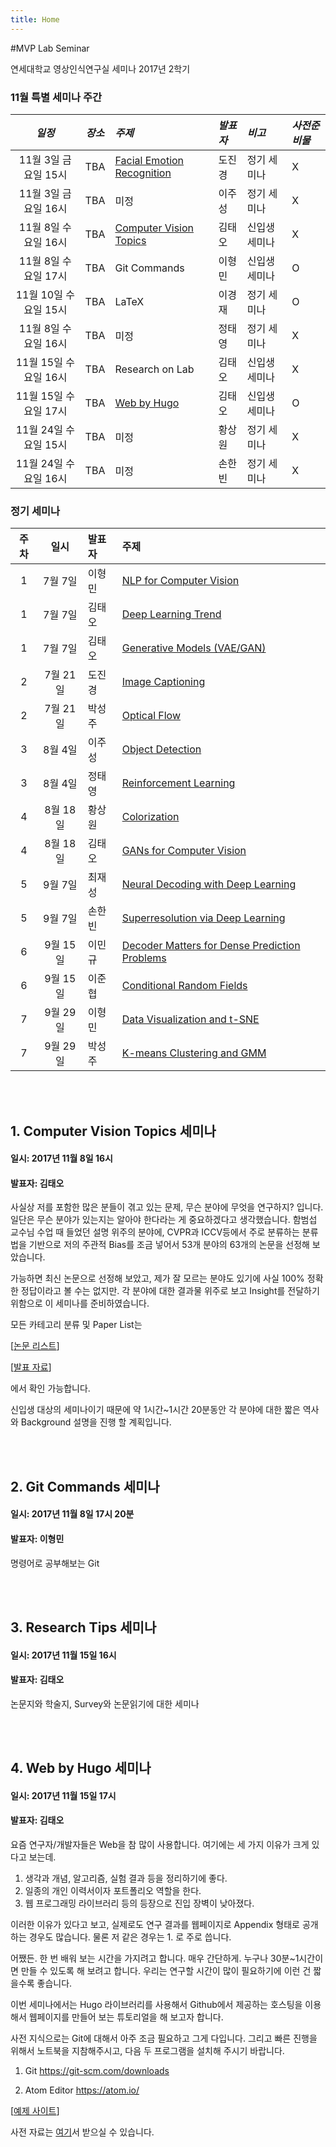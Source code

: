 ```yaml
---
title: Home
---
```


#MVP Lab Seminar

연세대학교 영상인식연구실 세미나 2017년 2학기

### 11월 특별 세미나 주간

*일정* | *장소* | *주제* | *발표자* | *비고* | *사전준비물*
:---: | :---: | :--- | :--- | :--- | :--- |
11월 3일 금요일 15시 | TBA | [Facial Emotion Recognition](seminar/post/do2) | 도진경 | 정기 세미나 | X
11월 3일 금요일 16시 | TBA | 미정 | 이주성 | 정기 세미나 | X
11월 8일 수요일 16시 | TBA | [Computer Vision Topics](seminar/post/teocvt) | 김태오 | 신입생 세미나 | X
11월 8일 수요일 17시 | TBA | Git Commands | 이형민 | 신입생 세미나 | O
11월 10일 수요일 15시 | TBA | LaTeX | 이경재 | 정기 세미나  | O
11월 8일 수요일 16시 | TBA | 미정 | 정태영 | 정기 세미나  | X
11월 15일 수요일 16시 | TBA | Research on Lab | 김태오 | 신입생 세미나 | X
11월 15일 수요일 17시 | TBA | [Web by Hugo](seminar/post/teohugo) | 김태오 | 신입생 세미나 | O
11월 24일 수요일 15시 | TBA | 미정 | 황상원 | 정기 세미나  | X
11월 24일 수요일 16시 | TBA | 미정 | 손한빈 | 정기 세미나  | X

### 정기 세미나

**주차**  | **일시** | **발표자** | **주제**
:---: | :---: | :--- | :--- |
1 | 7월 7일 | 이형민 | [NLP for Computer Vision](seminar/post/lhm1)
1 | 7월 7일 | 김태오 | [Deep Learning Trend](seminar/post/teo1)
1 | 7월 7일 | 김태오 | [Generative Models (VAE/GAN)](seminar/post/teo2)
2 | 7월 21일 | 도진경 | [Image Captioning](seminar/post/do1)
2 | 7월 21일 | 박성주 | [Optical Flow](seminar/post/park1)
3 | 8월 4일 | 이주성 | [Object Detection](seminar/post/ju1)
3 | 8월 4일 | 정태영 | [Reinforcement Learning](seminar/post/cty1)
4 | 8월 18일 | 황상원 | [Colorization](seminar/post/hwang1)
4 | 8월 18일 | 김태오 | [GANs for Computer Vision](seminar/post/teo3)
5 | 9월 7일 | 최재성 | [Neural Decoding with Deep Learning](seminar/post/choi1)
5 | 9월 7일 | 손한빈 | [Superresolution via Deep Learning](seminar/post/son1)
6 | 9월 15일 | 이민규 | [Decoder Matters for Dense Prediction Problems](seminar/post/kyu1)
6 | 9월 15일 | 이준협 | [Conditional Random Fields](seminar/post/jun1)
7 | 9월 29일 | 이형민 | [Data Visualization and t-SNE](seminar/post/lhm2)
7 | 9월 29일 | 박성주 | [K-means Clustering and GMM](seminar/post/park2)

<br>
<br>

## 1. Computer Vision Topics 세미나

#### 일시: 2017년 11월 8일 16시
#### 발표자: 김태오

사실상 저를 포함한 많은 분들이 겪고 있는 문제, 무슨 분야에 무엇을 연구하지? 입니다. 일단은 무슨 분야가 있는지는 알아야 한다라는 게 중요하겠다고 생각했습니다. 함범섭 교수님 수업 때 들었던 설명 위주의 분야에, CVPR과 ICCV등에서 주로 분류하는 분류법을 기반으로 저의 주관적 Bias를 조금 넣어서 53개 분야의 63개의 논문을 선정해 보았습니다.

가능하면 최신 논문으로 선정해 보았고, 제가 잘 모르는 분야도 있기에 사실 100% 정확한 정답이라고 볼 수는 없지만.
각 분야에 대한 결과물 위주로 보고 Insight를 전달하기 위함으로 이 세미나를 준비하였습니다.

모든 카테고리 분류 및 Paper List는

[[논문 리스트](/seminar/pdf/Lists.xlsx)]

[[발표 자료](/seminar/pdf/Topics.pdf)]

에서 확인 가능합니다.

신입생 대상의 세미나이기 때문에 약 1시간~1시간 20분동안 각 분야에 대한 짧은 역사와 Background 설명을 진행 할 계획입니다.

<br>
<br>

## 2. Git Commands 세미나

#### 일시: 2017년 11월 8일 17시 20분
#### 발표자: 이형민

명령어로 공부해보는 Git

<br>
<br>

## 3. Research Tips 세미나

#### 일시: 2017년 11월 15일 16시
#### 발표자: 김태오

논문지와 학술지, Survey와 논문읽기에 대한 세미나

<br>
<br>

## 4. Web by Hugo 세미나

#### 일시: 2017년 11월 15일 17시
#### 발표자: 김태오

요즘 연구자/개발자들은 Web을 참 많이 사용합니다. 여기에는 세 가지 이유가 크게 있다고 보는데.

1. 생각과 개념, 알고리즘, 실험 결과 등을 정리하기에 좋다.
2. 일종의 개인 이력서이자 포트폴리오 역할을 한다.
3. 웹 프로그래밍 라이브러리 등의 등장으로 진입 장벽이 낮아졌다.

이러한 이유가 있다고 보고, 실제로도 연구 결과를 웹페이지로 Appendix 형태로 공개하는 경우도 많습니다.
물론 저 같은 경우는 1. 로 주로 씁니다.

어쨌든. 한 번 배워 보는 시간을 가지려고 합니다. 매우 간단하게. 누구나 30분~1시간이면 만들 수 있도록 해 보려고 합니다.
우리는 연구할 시간이 많이 필요하기에 이런 건 짧을수록 좋습니다.

이번 세미나에서는 Hugo 라이브러리를 사용해서 Github에서 제공하는 호스팅을 이용해서 웹페이지를 만들어 보는 튜토리얼을 해 보고자 합니다.

사전 지식으로는 Git에 대해서 아주 조금 필요하고 그게 다입니다.
그리고 빠른 진행을 위해서 노트북을 지참해주시고, 다음 두 프로그램을 설치해 주시기 바랍니다.

1. Git
https://git-scm.com/downloads

2. Atom Editor
https://atom.io/

[[예제 사이트](https://yonseimvp.github.io/research/)]

사전 자료는 [여기](/seminar/pdf/resources.zip)서 받으실 수 있습니다.
